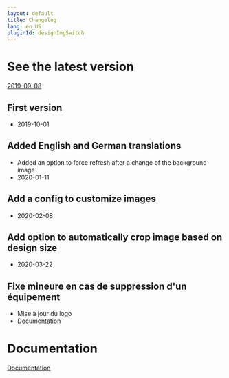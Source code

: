 ```yaml
---
layout: default
title: Changelog
lang: en_US
pluginId: designImgSwitch
---
```


# See the latest version

[2019-09-08](#tocAnchor-1-1-5)

## First version

- 2019-10-01

## Added English and German translations

- Added an option to force refresh after a change of the background image
- 2020-01-11

## Add a config to customize images

- 2020-02-08

## Add option to automatically crop image based on design size

- 2020-03-22

## Fixe mineure en cas de suppression d'un équipement

- Mise à jour du logo
- Documentation

# Documentation

[Documentation]({{site.baseurl}}/)

